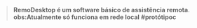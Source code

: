 > **RemoDesktop é um software básico de assistência remota**.
>  **obs:Atualmente só funciona em rede local**
**#protótipoc**

